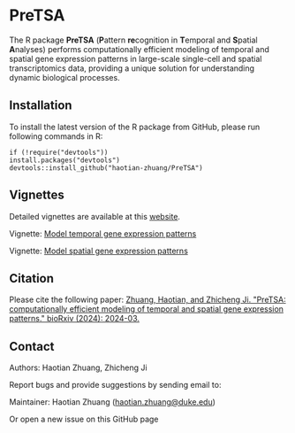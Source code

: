 # PreTSA
The R package **PreTSA** (**P**attern **re**cognition in **T**emporal and **S**patial **A**nalyses) performs computationally efficient modeling of temporal and spatial gene expression patterns in large-scale single-cell and spatial transcriptomics data, providing a unique solution for understanding dynamic biological processes.

## Installation

To install the latest version of the R package from GitHub, please run following commands in R:

```         
if (!require("devtools"))
install.packages("devtools")
devtools::install_github("haotian-zhuang/PreTSA")
```

## Vignettes
Detailed vignettes are available at this [website](https://haotian-zhuang.github.io/PreTSA/).

Vignette: [Model temporal gene expression patterns](https://haotian-zhuang.github.io/PreTSA/articles/PreTSA_temporal.html)

Vignette: [Model spatial gene expression patterns](https://haotian-zhuang.github.io/PreTSA/articles/PreTSA_spatial.html)

## Citation

Please cite the following paper: [Zhuang, Haotian, and Zhicheng Ji. "PreTSA: computationally efficient modeling of temporal and spatial gene expression patterns." bioRxiv (2024): 2024-03.](https://www.biorxiv.org/content/10.1101/2024.03.20.585926v1)

## Contact

Authors: Haotian Zhuang, Zhicheng Ji

Report bugs and provide suggestions by sending email to:

Maintainer: Haotian Zhuang (haotian.zhuang@duke.edu)

Or open a new issue on this GitHub page
